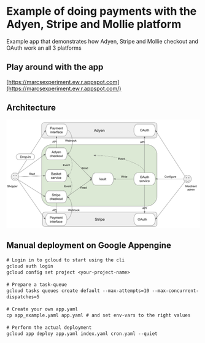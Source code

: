 # Example of doing payments with the Adyen, Stripe and Mollie platform

Example app that demonstrates how Adyen, Stripe and Mollie checkout and OAuth work an all 3 platforms

## Play around with the app

[https://marcsexperiment.ew.r.appspot.com](https://marcsexperiment.ew.r.appspot.com/)

## Architecture

![Overview if architecture](https://github.com/MarcGrol/shopbackend/blob/main/docs/integration_experiment_architecture.png)


## Manual deployment on Google Appengine

    # Login in to gcloud to start using the cli
    gcloud auth login 
    gcloud config set project <your-project-name>   
    
    # Prepare a task-queue
    gcloud tasks queues create default --max-attempts=10 --max-concurrent-dispatches=5
    
    # Create your own app.yaml
    cp app_example.yaml app.yaml # and set env-vars to the right values
    
    # Perform the actual deployment
    gcloud app deploy app.yaml index.yaml cron.yaml --quiet

